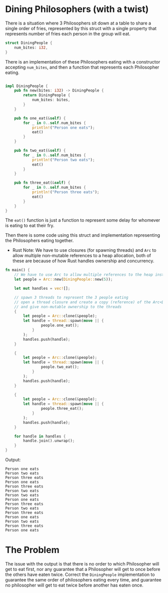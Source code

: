 # Dining Philosophers (with a twist)

There is a situation where 3 Philosophers sit down at a table to share a single order of fries, represented by this struct with a single property that represents number of fries each person in the group will eat.

```rust
struct DiningPeople { 
    num_bites: i32,
}
```

There is an implementation  of these Philosophers eating with a constructor accepting `num_bites`, and then a function that represents each Philosopher eating.

```rust

impl DiningPeople {
    pub fn new(bites: i32) -> DiningPeople {
        return DiningPeople { 
            num_bites: bites,
        }
    }

    pub fn one_eat(&self) {
        for _ in 0..self.num_bites {
            println!("Person one eats");
            eat()
        }
    }

    pub fn two_eat(&self) {
        for _ in 0..self.num_bites {
            println!("Person two eats");
            eat()
        }
    }

    pub fn three_eat(&self) {
        for _ in 0..self.num_bites {
            println!("Person three eats");
            eat()
        }
    }
}
```

The `eat()` function is just a function to represent some delay for whomever is eating to eat their fry.

Then there is some code using this struct and implementation representing the Philosophers eating together. 
 - Rust Note: We have to use closures (for spawning threads) and `Arc` to allow multiple non-mutable references to a heap allocation, both of these are because of how Rust handles ownership and concurrency.

```rust
fn main() {
    // We have to use Arc to allow multiple references to the heap instance of people
    let people = Arc::new(DiningPeople::new(5));

    let mut handles = vec![];

    // spawn 3 threads to represent the 3 people eating
    // open a thread closure and create a copy (reference) of the Arc<DiningPeople> 
    // and give non-mutable ownership to the threads
    {
        let people = Arc::clone(&people);
        let handle = thread::spawn(move || {
                people.one_eat();
            }
        );
        handles.push(handle);
    }

    {
        let people = Arc::clone(&people);
        let handle = thread::spawn(move || {
                people.two_eat();
            }
        );
        handles.push(handle);
    }

    {
        let people = Arc::clone(&people);
        let handle = thread::spawn(move || {
                people.three_eat();
            }
        );
        handles.push(handle);
    }

    for handle in handles {
        handle.join().unwrap();
    }
}
```

Output: 
```
Person one eats
Person two eats
Person three eats
Person one eats
Person three eats
Person two eats
Person two eats
Person one eats
Person three eats
Person two eats
Person three eats
Person one eats
Person two eats
Person three eats
Person one eats
```

# The Problem

The issue with the output is that there is no order to which Philosopher will get to eat first, nor any guarantee that a Philosopher will get to once before the others have eaten twice. 
Correct the `DiningPeople` implementation to guarantee the same order of philosophers eating every time, and guarantee no philosopher will get to eat twice before another has eaten once.


